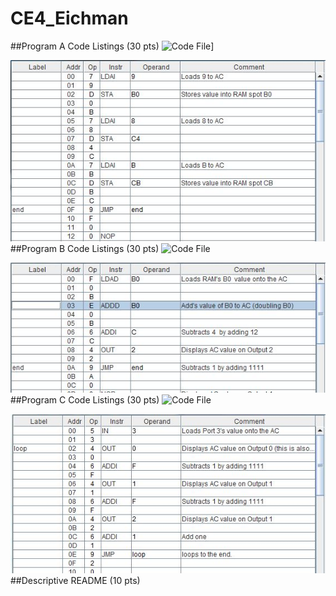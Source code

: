 CE4_Eichman
===========

##Program A Code Listings (30 pts)
![Code File](https://github.com/DanielEichman/CE4_Eichman/blob/master/SimpleMemoryManipulation.psm)]

![Code JPG](https://raw.githubusercontent.com/DanielEichman/CE4_Eichman/master/SMM_Code.JPG)
##Program B Code Listings (30 pts)
![Code File](https://github.com/DanielEichman/CE4_Eichman/blob/master/Math.psm)

![Code JPG](https://raw.githubusercontent.com/DanielEichman/CE4_Eichman/master/Math_Code.JPG)
##Program C Code Listings (30 pts)
![Code File](https://github.com/DanielEichman/CE4_Eichman/blob/master/Loops.psm)

![Code JPG](https://raw.githubusercontent.com/DanielEichman/CE4_Eichman/master/Loop_Code.JPG)
##Descriptive README (10 pts)
